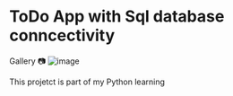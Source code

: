 # ToDo App with Sql database conncectivity
 
Gallery 📷
![image](https://github.com/user-attachments/assets/0ed7b28e-dd98-4fea-a22a-9a14a0532311)

This projetct is part of my Python learning
